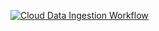 [![Cloud Data Ingestion Workflow](https://github.com/codeyashu/spring-boot-flyway-example/actions/workflows/local.yml/badge.svg?branch=main)](https://github.com/codeyashu/spring-boot-flyway-example/actions/workflows/local.yml)
